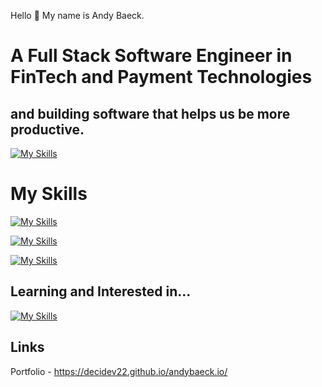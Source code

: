 Hello 👋 My name is Andy Baeck.

# A Full Stack Software Engineer in FinTech and Payment Technologies
## and building software that helps us be more productive.

[![My Skills](https://skillicons.dev/icons?i=)](https://skillicons.dev)

# My Skills

[![My Skills](https://skillicons.dev/icons?i=ts,nodejs,express,py,postman,git,docker,bash,webpack)](https://skillicons.dev)

[![My Skills](https://skillicons.dev/icons?i=mongodb,postgres,firebase,aws)](https://skillicons.dev)

[![My Skills](https://skillicons.dev/icons?i=nextjs,react,tailwind,vite,css,html)](https://skillicons.dev)

## Learning and Interested in...

[![My Skills](https://skillicons.dev/icons?i=zig,rust,go)](https://skillicons.dev)


## Links
Portfolio - https://decidev22.github.io/andybaeck.io/

